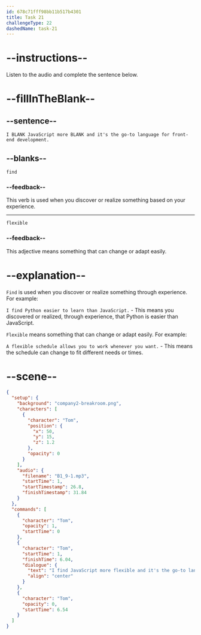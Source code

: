 ```yaml
---
id: 678c71fff98bb11b517b4301
title: Task 21
challengeType: 22
dashedName: task-21
---
```


<!-- (audio) Tom: I find JavaScript more flexible and it's the go-to language for front-end development. -->

# --instructions--

Listen to the audio and complete the sentence below.

# --fillInTheBlank--

## --sentence--

`I BLANK JavaScript more BLANK and it's the go-to language for front-end development.`

## --blanks--

`find`

### --feedback--

This verb is used when you discover or realize something based on your experience.

---

`flexible`

### --feedback--

This adjective means something that can change or adapt easily.

# --explanation--

`Find` is used when you discover or realize something through experience. For example:

`I find Python easier to learn than JavaScript.` - This means you discovered or realized, through experience, that Python is easier than JavaScript.

`Flexible` means something that can change or adapt easily. For example:

`A flexible schedule allows you to work whenever you want.` - This means the schedule can change to fit different needs or times.

# --scene--

```json
{
  "setup": {
    "background": "company2-breakroom.png",
    "characters": [
      {
        "character": "Tom",
        "position": {
          "x": 50,
          "y": 15,
          "z": 1.2
        },
        "opacity": 0
      }
    ],
    "audio": {
      "filename": "B1_9-1.mp3",
      "startTime": 1,
      "startTimestamp": 26.8,
      "finishTimestamp": 31.84
    }
  },
  "commands": [
    {
      "character": "Tom",
      "opacity": 1,
      "startTime": 0
    },
    {
      "character": "Tom",
      "startTime": 1,
      "finishTime": 6.04,
      "dialogue": {
        "text": "I find JavaScript more flexible and it's the go-to language for front-end development.",
        "align": "center"
      }
    },
    {
      "character": "Tom",
      "opacity": 0,
      "startTime": 6.54
    }
  ]
}
```
